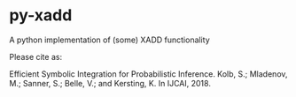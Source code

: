 # py-xadd
A python implementation of (some) XADD functionality


Please cite as:

Efficient Symbolic Integration for Probabilistic Inference.
Kolb, S.; Mladenov, M.; Sanner, S.; Belle, V.; and Kersting, K.
In IJCAI, 2018. 
